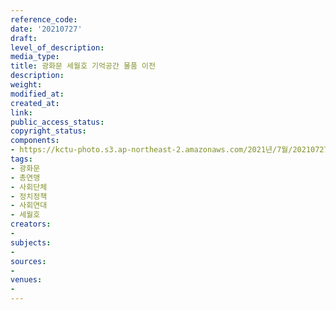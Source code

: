 ```yaml
---
reference_code: 
date: '20210727'
draft: 
level_of_description: 
media_type: 
title: 광화문 세월호 기억공간 물품 이전
description: 
weight: 
modified_at: 
created_at: 
link: 
public_access_status: 
copyright_status: 
components:
- https://kctu-photo.s3.ap-northeast-2.amazonaws.com/2021년/7월/20210727-광화문+세월호+기억공간+물품+이전_광화문_총연맹_사회단체_정치정책_사회연대_세월호/photo_2021-07-27_13-07-39.jpg
tags:
- 광화문
- 총연맹
- 사회단체
- 정치정책
- 사회연대
- 세월호
creators:
- 
subjects:
- 
sources:
- 
venues:
- 
---
```


